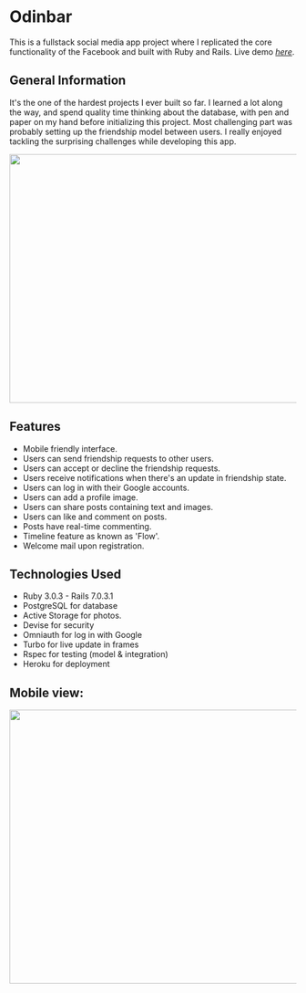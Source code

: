 # Odinbar
This is a fullstack social media app project where I replicated the core functionality of the Facebook and built with Ruby and Rails.
Live demo [_here_](https://obscure-citadel-89619.herokuapp.com).

## General Information
It's the one of the hardest projects I ever built so far. I learned a lot along the way, and spend quality time thinking about the database, with pen and paper on my hand before initializing this project. Most challenging part was probably setting up the friendship model between users. I really enjoyed tackling the surprising challenges while developing this app.

<p align="center">
  <img width="620" height="436" src="https://user-images.githubusercontent.com/93445248/182189079-c5ec0e11-297d-45d0-9692-14a7d64c7d3a.gif">
</p>

## Features
- Mobile friendly interface.
- Users can send friendship requests to other users.
- Users can accept or decline the friendship requests.
- Users receive notifications when there's an update in friendship state.
- Users can log in with their Google accounts.
- Users can add a profile image.
- Users can share posts containing text and images.
- Users can like and comment on posts.
- Posts have real-time commenting.
- Timeline feature as known as 'Flow'.
- Welcome mail upon registration.

## Technologies Used
- Ruby 3.0.3 - Rails 7.0.3.1
- PostgreSQL for database
- Active Storage for photos.
- Devise for security 
- Omniauth for log in with Google
- Turbo for live update in frames
- Rspec for testing (model & integration)
- Heroku for deployment

## Mobile view:

<p align="center">
  <img width="820" height="480" src="https://user-images.githubusercontent.com/93445248/182111270-454173b1-95e0-4074-82bc-c4586842ce5f.jpg">
</p>
